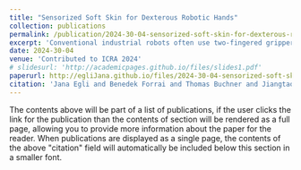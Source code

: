 ```yaml
---
title: "Sensorized Soft Skin for Dexterous Robotic Hands"
collection: publications
permalink: /publication/2024-30-04-sensorized-soft-skin-for-dexterous-robotic-hands
excerpt: 'Conventional industrial robots often use two-fingered grippers or suction cups to manipulate objects or interact with the world. Because of their simplified design, they are unable to reproduce the dexterity of human hands when manipulating a wide range of objects. While the control of humanoid hands evolved greatly, hardware platforms still lack capabilities, particularly in tactile sensing and providing soft contact surfaces. In this work, we present a method that equips the skeleton of a tendon-driven humanoid hand with a soft and sensorized tactile skin. Multi-material 3D printing allows us to iteratively approach a cast skin design which preserves the robot's dexterity in terms of range of motion and speed. We demonstrate that a soft skin enables firmer grasps and piezoresistive sensor integration enhances the hand's tactile sensing capabilities.'
date: 2024-30-04
venue: 'Contributed to ICRA 2024'
# slidesurl: 'http://academicpages.github.io/files/slides1.pdf'
paperurl: http://egliJana.github.io/files/2024-30-04-sensorized-soft-skin-for-dexterous-robotic-hands.pdf #'https://arxiv.org/abs/2404.19448'
citation: 'Jana Egli and Benedek Forrai and Thomas Buchner and Jiangtao Su and Xiaodong Chen and Robert K. Katzschmann'
---
```


The contents above will be part of a list of publications, if the user clicks the link for the publication than the contents of section will be rendered as a full page, allowing you to provide more information about the paper for the reader. When publications are displayed as a single page, the contents of the above "citation" field will automatically be included below this section in a smaller font.